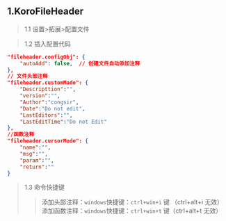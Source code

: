 ## 1.KoroFileHeader

> 1.1 设置>拓展>配置文件

> 1.2 插入配置代码

```json
"fileheader.configObj": {
    "autoAdd": false,  // 创建文件自动添加注释
},
// 文件头部注释
"fileheader.customMade": {
    "Descripttion":"",
    "version":"",
    "Author":"congsir",
    "Date":"Do not edit",
    "LastEditors":"",
    "LastEditTime":"Do not Edit"
},
//函数注释
"fileheader.cursorMode": {
    "name":"",
    "msg":"",
    "param":"",
    "return":""
}
```
> 1.3 命令快捷键
>> 添加头部注释：`windows`快捷键：`ctrl+win+i` 键 （ctrl+alt+i 无效）
>> 添加函数注释：`windows`快捷键：`ctrl+win+t` 键（ctrl+alt+t 无效）